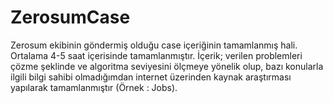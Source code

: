 # ZerosumCase

Zerosum ekibinin göndermiş olduğu case içeriğinin tamamlanmış hali. Ortalama 4-5 saat içerisinde tamamlanmıştır. 
İçerik; verilen problemleri çözme şeklinde ve algoritma seviyesini ölçmeye yönelik olup, bazı konularla ilgili bilgi sahibi olmadığımdan internet üzerinden kaynak araştırması yapılarak tamamlanmıştır (Örnek : Jobs).
